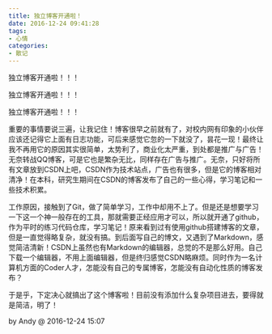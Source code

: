 ```yaml
---
title: 独立博客开通啦！
date: 2016-12-24 09:41:28
tags:
- 心情
categories:
- 散记
---
```


独立博客开通啦！！！

独立博客开通啦！！！

独立博客开通啦！！！

重要的事情要说三遍，让我记住！博客很早之前就有了，对校内网有印象的小伙伴应该还记得它上面有日志功能，可后来感觉它忽的一下就没了，昙花一现！最终让我不再用它的原因其实很简单，太势利了，商业化太严重，到处都是推广与广告！无奈转战QQ博客，可是它也是繁杂无比，同样存在广告与推广。无奈，只好将所有文章放到CSDN上吧，CSDN作为技术站点，广告也有很多，但是它的博客相对清净！在本科，研究生期间在CSDN的博客发布了自己的一些心得，学习笔记和一些技术积累。

<!-- more -->

工作原因，接触到了Git，做了简单学习，工作中却用不上了。但是还是想要学习一下这一个神一般存在的工具，那就需要正经应用才可以，所以就开通了github，作为平时的练习代码仓库，学习笔记！原来看到过有使用github搭建博客的文章，但是一直觉得略复杂，就没有搞。到后面写自己的博文，又遇到了Markdown，感觉简洁清新！CSDN上虽然也有Markdown的编辑器，总觉的不是那么好用。自己下载一个编辑器，不用上面编辑器，但是终归感觉CSDN略麻烦。同时作为一名计算机方面的Coder人才，怎能没有自己的专属博客，怎能没有自动化性质的博客发布？

于是乎，下定决心就搞出了这个博客啦！目前没有添加什么复杂项目进去，要得就是简洁，明了！

by Andy @ 2016-12-24 15:07







